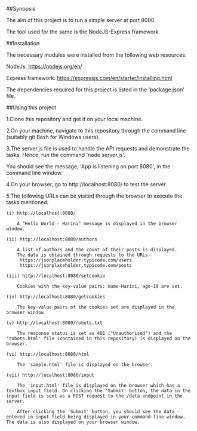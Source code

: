 ##Synopsis

The aim of this project is to run a simple server at port 8080.

The tool used for the same is the NodeJS-Express framework.

##Installation

The necessary modules were installed from the following web resources:

NodeJs:
https://nodejs.org/en/

Express framework:
https://expressjs.com/en/starter/installing.html

The dependencies required for this project is listed in the 'package.json' file.  

##Using this project

1.Clone this repository and get it on your local machine.

2.On your machine, navigate to this repository through the command line (suitably git Bash for Windows users).

3.The server.js file is used to handle the API requests and demonstrate the tasks. Hence, run the command 'node server.js'.

You should see the message, 'App is listening on port 8080', in the command line window.

4.On your browser, go to http://localhost:8080/ to test the server.

5.The following URLs can be visited through the browser to execute the tasks mentioned:

	(i) http://localhost:8080/

		A "Hello World - Harini" message is displayed in the browser window.

	(ii) http://localhost:8080/authors

		A list of authors and the count of their posts is displayed. 
		The data is obtained through requests to the URLs-
		 https://jsonplaceholder.typicode.com/users
		 https://jsonplaceholder.typicode.com/posts

	(iii) http://localhost:8080/setcookie

		Cookies with the key-value pairs: name-Harini, age-19 are set.

	(iv) http://localhost:8080/getcookies

		The key-value pairs of the cookies set are displayed in the browser window.

	(v) http://localhost:8080/robots.txt

		The response status is set as 401 ("Unauthorised") and the 'robots.html' file (contained in this repository) is displayed on the browser.

	(vi) http://localhost:8080/html

		The 'sample.html' file is displayed on the browser.

	(vii) http://localhost:8080/input

		The 'input.html' file is displayed on the browser which has a textbox input field. On clicking the 'Submit' button, the data in the input field is sent as a POST request to the /data endpoint in the server.

		After clicking the 'Submit' button, you should see the data entered in input field being displayed in your command-line window. The data is also displayed on your browser window.








	





